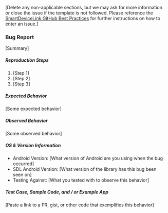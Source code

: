 [Delete any non-applicable sections, but we may ask for more information or close the issue if the template is not followed. Please reference the [SmartDeviceLink GitHub Best Practices](https://d83tozu1c8tt6.cloudfront.net/media/resources/SDL_GitHub_BestPractices.pdf) for further instructions on how to enter an issue.]

### Bug Report
[Summary]

##### Reproduction Steps
1. [Step 1]
2. [Step 2]
3. [Step 3]

##### Expected Behavior
[Some expected behavior]

##### Observed Behavior
[Some observed behavior]

##### OS & Version Information
* Android Version: [What version of Android are you using when the bug occurred]
* SDL Android Version: [What version of the library has this bug been seen on]
* Testing Against: [What you tested with to observe this behavior]

##### Test Case, Sample Code, and / or Example App
[Paste a link to a PR, gist, or other code that exemplifies this behavior]
